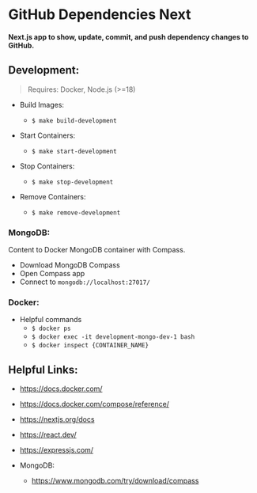 # GitHub Dependencies Next
#### Next.js app to show, update, commit, and push dependency changes to GitHub.

## Development:

> Requires: Docker, Node.js (>=18)

* Build Images:
  * ```shell
    $ make build-development  
    ```
* Start Containers:
  * ```shell
    $ make start-development  
    ```
* Stop Containers:
  * ```shell
    $ make stop-development  
    ```
* Remove Containers:
  * ```shell
    $ make remove-development  
    ```

### MongoDB:
Content to Docker MongoDB container with Compass.
* Download MongoDB Compass
* Open Compass app
* Connect to `mongodb://localhost:27017/`

### Docker:
* Helpful commands
    * ```$ docker ps``` 
    * ```$ docker exec -it development-mongo-dev-1 bash```
    * ```$ docker inspect {CONTAINER_NAME}```

## Helpful Links:
* https://docs.docker.com/
* https://docs.docker.com/compose/reference/
* https://nextjs.org/docs
* https://react.dev/
* https://expressjs.com/

* MongoDB:
  * https://www.mongodb.com/try/download/compass
